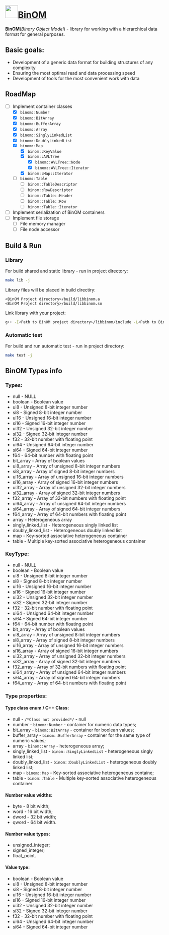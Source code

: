 # <a href="https://gbytegear.github.io/BinOM/"><img src="https://gbytegear.github.io/BinOM/src/img/BinOM.ico" height="40">BinOM</a>

**BinOM**(*Binary Object Model*) - library for working with a hierarchical data format for general purposes.

## Basic goals:
* Development of a generic data format for building structures of any complexity
* Ensuring the most optimal read and data processing speed
* Development of tools for the most convenient work with data

## RoadMap
* [ ] Implement container classes
  * [x] `binom::Number`
  * [x] `binom::BitArray`
  * [x] `binom::BufferArray`
  * [x] `binom::Array`
  * [x] `binom::SinglyLinkedList`
  * [x] `binom::DoublyLinkedList`
  * [x] `binom::Map`
    * [x] `binom::KeyValue`
    * [x] `binom::AVLTree`
      * [x] `binom::AVLTree::Node`
      * [x] `binom::AVLTree::Iterator`
    * [x] `binom::Map::Iterator`
  * [ ] `binom::Table`
    * [ ] `binom::TableDescriptor`
    * [ ] `binom::RowDescriptor`
    * [ ] `binom::Table::Header`
    * [ ] `binom::Table::Row`
    * [ ] `binom::Table::Iterator`
* [ ] Implement serialization of BinOM containers
* [ ] Implement file storage
  * [ ] File memory manager
  * [ ] File node accessor

## Build & Run

### Library
For build shared and static library - run in project directory:
```bash
make lib -j
```
Library files will be placed in build directiry:
```
<BinOM Project directory>/build/libbinom.a
<BinOM Project directory>/build/libbinom.so
```
Link library with your project:
```bash
g++ -I<Path to BinOM project directory>/libbinom/include -L<Path to BinOM project directory>/build -lbinom -lpthread <your sources>
```

### Automatic test
For build and run automatic test - run in project directory:
```bash
make test -j
```

## BinOM Types info
### Types:
* null - NULL
* boolean - Boolean value
* ui8 - Unsigned 8-bit integer number
* si8 - Signed 8-bit integer number
* ui16 - Unsigned 16-bit integer number
* si16 - Signed 16-bit integer number
* ui32 - Unsigned 32-bit integer number
* si32 - Signed 32-bit integer number
* f32 - 32-bit number with floating point
* ui64 - Unsigned 64-bit integer number
* si64 - Signed 64-bit integer number
* f64 - 64-bit number with floating point
* bit_array - Array of boolean values
* ui8_array - Array of unsigned 8-bit integer numbers
* si8_array - Array of signed 8-bit integer numbers
* ui16_array - Array of unsigned 16-bit integer numbers
* si16_array - Array of signed 16-bit integer numbers
* ui32_array - Array of unsigned 32-bit integer numbers
* si32_array - Array of signed 32-bit integer numbers
* f32_array - Array of 32-bit numbers with floating point
* ui64_array - Array of unsigned 64-bit integer numbers
* si64_array - Array of signed 64-bit integer numbers
* f64_array - Array of 64-bit numbers with floating point
* array - Heterogeneous array
* singly_linked_list - Heterogeneous singly linked list
* doubly_linked_list - Heterogeneous doubly linked list
* map - Key-sorted associative heterogeneous container
* table - Multiple key-sorted associative heterogeneous container

### KeyType:
* null - NULL
* boolean - Boolean value
* ui8 - Unsigned 8-bit integer number
* si8 - Signed 8-bit integer number
* ui16 - Unsigned 16-bit integer number
* si16 - Signed 16-bit integer number
* ui32 - Unsigned 32-bit integer number
* si32 - Signed 32-bit integer number
* f32 - 32-bit number with floating point
* ui64 - Unsigned 64-bit integer number
* si64 - Signed 64-bit integer number
* f64 - 64-bit number with floating point
* bit_array - Array of boolean values
* ui8_array - Array of unsigned 8-bit integer numbers
* si8_array - Array of signed 8-bit integer numbers
* ui16_array - Array of unsigned 16-bit integer numbers
* si16_array - Array of signed 16-bit integer numbers
* ui32_array - Array of unsigned 32-bit integer numbers
* si32_array - Array of signed 32-bit integer numbers
* f32_array - Array of 32-bit numbers with floating point
* ui64_array - Array of unsigned 64-bit integer numbers
* si64_array - Array of signed 64-bit integer numbers
* f64_array - Array of 64-bit numbers with floating point

### Type properties:
#### Type class enum / C++ Class:
* null - `/*Class not provided*/` - null
* number - `binom::Number` - container for numeric data types;
* bit_array - `binom::BitArray` - сontainer for boolean values;
* buffer_array - `binom::BufferArray` - сontainer for the same type of numeric values;
* array - `binom::Array` - heterogeneous array;
* singly_linked_list - `binom::SinglyLinkedList` - heterogeneous singly linked list;
* doubly_linked_list - `binom::DoublyLinkedList` - heterogeneous doubly linked list;
* map - `binom::Map` - Key-sorted associative heterogeneous containe;
* table - `binom::Table` - Multiple key-sorted associative heterogeneous container

#### Number value widths:
* byte - 8 bit width;
* word - 16 bit width;
* dword - 32 bit width;
* qword - 64 bit width.

#### Number value types:
* unsigned_integer;
* signed_integer;
* float_point.

#### Value type:
* boolean - Boolean value
* ui8 - Unsigned 8-bit integer number
* si8 - Signed 8-bit integer number
* ui16 - Unsigned 16-bit integer number
* si16 - Signed 16-bit integer number
* ui32 - Unsigned 32-bit integer number
* si32 - Signed 32-bit integer number
* f32 - 32-bit number with floating point
* ui64 - Unsigned 64-bit integer number
* si64 - Signed 64-bit integer number
